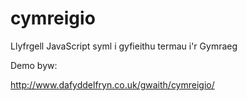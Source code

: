 cymreigio
=========

Llyfrgell JavaScript syml i gyfieithu termau i'r Gymraeg

Demo byw:

http://www.dafyddelfryn.co.uk/gwaith/cymreigio/


